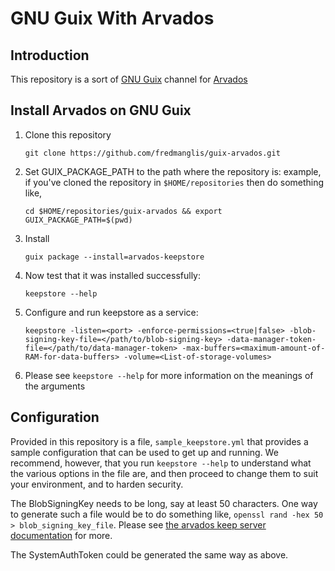 # GNU Guix With Arvados

## Introduction

This repository is a sort of [GNU Guix](https://www.gnu.org/software/guix/) channel for [Arvados](https://arvados.org/)

## Install Arvados on GNU Guix

1. Clone this repository

	`git clone https://github.com/fredmanglis/guix-arvados.git`

2. Set GUIX_PACKAGE_PATH to the path where the repository is: example, if you've cloned the repository in `$HOME/repositories` then do something like, 

	`cd $HOME/repositories/guix-arvados && export GUIX_PACKAGE_PATH=$(pwd)`

3. Install

	`guix package --install=arvados-keepstore`

4. Now test that it was installed successfully:

	`keepstore --help`

5. Configure and run keepstore as a service:

	`keepstore -listen=<port> -enforce-permissions=<true|false> -blob-signing-key-file=</path/to/blob-signing-key> -data-manager-token-file=</path/to/data-manager-token> -max-buffers=<maximum-amount-of-RAM-for-data-buffers> -volume=<List-of-storage-volumes>`

6. Please see `keepstore --help` for more information on the meanings of the arguments

## Configuration

Provided in this repository is a file, `sample_keepstore.yml` that provides a sample configuration that can be used to get up and running.
We recommend, however, that you run `keepstore --help` to understand what the various options in the file are, and then proceed to change them to suit your environment, and to harden security.

The BlobSigningKey needs to be long, say at least 50 characters. One way to generate such a file would be to do something like, `openssl rand -hex 50 > blob_signing_key_file`. Please see [the arvados keep server documentation](https://doc.arvados.org/install/install-keepstore.html) for more.

The SystemAuthToken could be  generated the same way as above.
